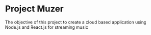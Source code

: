 # Project Muzer
The objective of this project to create a cloud based application using Node.js and React.js for streaming music

